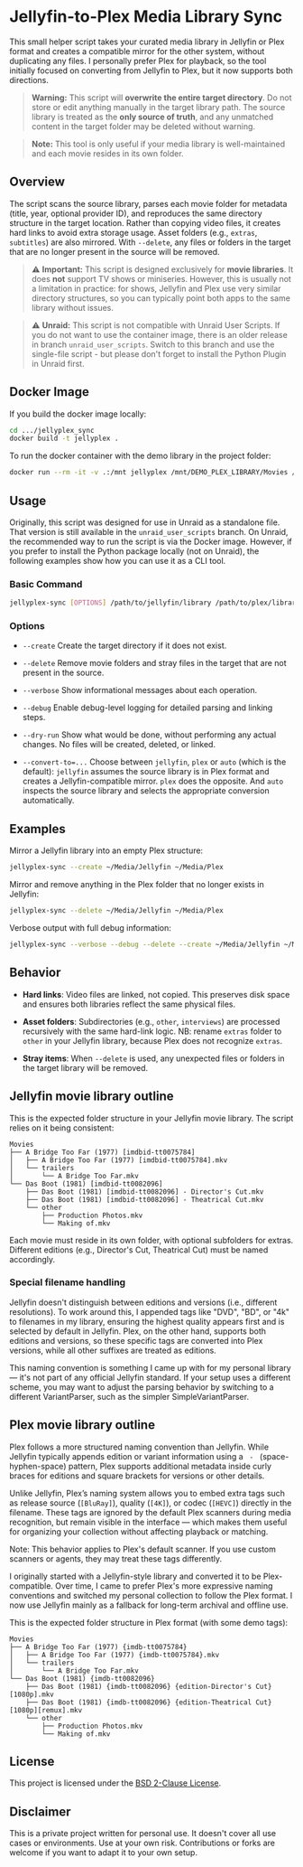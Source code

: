 # Jellyfin-to-Plex Media Library Sync

This small helper script takes your curated media library in Jellyfin or Plex format and creates a compatible mirror for the other system, without duplicating any files. I personally prefer Plex for playback, so the tool initially focused on converting from Jellyfin to Plex, but it now supports both directions.

> **Warning:** This script will **overwrite the entire target directory**. Do not store or edit anything manually in the target library path. The source library is treated as the **only source of truth**, and any unmatched content in the target folder may be deleted without warning.

> **Note:** This tool is only useful if your media library is well-maintained and each movie resides in its own folder.

## Overview

The script scans the source library, parses each movie folder for metadata (title, year, optional provider ID), and reproduces the same directory structure in the target location. Rather than copying video files, it creates hard links to avoid extra storage usage. Asset folders (e.g., `extras`, `subtitles`) are also mirrored. With `--delete`, any files or folders in the target that are no longer present in the source will be removed.

> ⚠️ **Important:** This script is designed exclusively for **movie libraries**. It does **not** support TV shows or miniseries. However, this is usually not a limitation in practice: for shows, Jellyfin and Plex use very similar directory structures, so you can typically point both apps to the same library without issues.

> ⚠️ **Unraid:** This script is not compatible with Unraid User Scripts. If you do not want to use the container image, there is an older release in branch `unraid_user_scripts`. Switch to this branch and use the single-file script - but please don't forget to install the Python Plugin in Unraid first.

## Docker Image

If you build the docker image locally:

```bash
cd .../jellyplex_sync
docker build -t jellyplex .
```

To run the docker container with the demo library in the project folder:

```bash
docker run --rm -it -v .:/mnt jellyplex /mnt/DEMO_PLEX_LIBRARY/Movies /mnt/DEMO_PLEX_LIBRARY/Jellyfin
```

## Usage

Originally, this script was designed for use in Unraid as a standalone file. That version is still available in the `unraid_user_scripts` branch. On Unraid, the recommended way to run the script is via the Docker image. However, if you prefer to install the Python package locally (not on Unraid), the following examples show how you can use it as a CLI tool.

### Basic Command

```bash
jellyplex-sync [OPTIONS] /path/to/jellyfin/library /path/to/plex/library
```

### Options

- `--create`
  Create the target directory if it does not exist.

- `--delete`
  Remove movie folders and stray files in the target that are not present in the source.

- `--verbose`
  Show informational messages about each operation.

- `--debug`
  Enable debug-level logging for detailed parsing and linking steps.

- `--dry-run`
  Show what would be done, without performing any actual changes. No files will be created, deleted, or linked.

- `--convert-to=...`
  Choose between `jellyfin`, `plex` or `auto` (which is the default): `jellyfin` assumes the source library is in Plex format and creates a Jellyfin-compatible mirror. `plex` does the opposite. And `auto` inspects the source library and selects the appropriate conversion automatically.

## Examples

Mirror a Jellyfin library into an empty Plex structure:

```bash
jellyplex-sync --create ~/Media/Jellyfin ~/Media/Plex
```

Mirror and remove anything in the Plex folder that no longer exists in Jellyfin:

```bash
jellyplex-sync --delete ~/Media/Jellyfin ~/Media/Plex
```

Verbose output with full debug information:

```bash
jellyplex-sync --verbose --debug --delete --create ~/Media/Jellyfin ~/Media/Plex
```

## Behavior

- **Hard links**: Video files are linked, not copied. This preserves disk space and ensures both libraries reflect the same physical files.

- **Asset folders**: Subdirectories (e.g., `other`, `interviews`) are processed recursively with the same hard-link logic. NB: rename `extras` folder to `other` in your Jellyfin library, because Plex does not recognize `extras`.

- **Stray items**: When `--delete` is used, any unexpected files or folders in the target library will be removed.

## Jellyfin movie library outline

This is the expected folder structure in your Jellyfin movie library. The script relies on it being consistent:

```
Movies
├── A Bridge Too Far (1977) [imdbid-tt0075784]
│   ├── A Bridge Too Far (1977) [imdbid-tt0075784].mkv
│   └── trailers
│       └── A Bridge Too Far.mkv
└── Das Boot (1981) [imdbid-tt0082096]
    ├── Das Boot (1981) [imdbid-tt0082096] - Director's Cut.mkv
    ├── Das Boot (1981) [imdbid-tt0082096] - Theatrical Cut.mkv
    └── other
        ├── Production Photos.mkv
        └── Making of.mkv
```

Each movie must reside in its own folder, with optional subfolders for extras. Different editions (e.g., Director's Cut, Theatrical Cut) must be named accordingly.

### Special filename handling

Jellyfin doesn't distinguish between editions and versions (i.e., different resolutions). To work around this, I appended tags like "DVD", "BD", or "4k" to filenames in my library, ensuring the highest quality appears first and is selected by default in Jellyfin. Plex, on the other hand, supports both editions and versions, so these specific tags are converted into Plex versions, while all other suffixes are treated as editions.

This naming convention is something I came up with for my personal library — it's not part of any official Jellyfin standard. If your setup uses a different scheme, you may want to adjust the parsing behavior by switching to a different VariantParser, such as the simpler SimpleVariantParser.

## Plex movie library outline

Plex follows a more structured naming convention than Jellyfin. While Jellyfin typically appends edition or variant information using a ` - ` (space-hyphen-space) pattern, Plex supports additional metadata inside curly braces for editions and square brackets for versions or other details.

Unlike Jellyfin, Plex’s naming system allows you to embed extra tags such as release source (`[BluRay]`), quality (`[4K]`), or codec (`[HEVC]`) directly in the filename. These tags are ignored by the default Plex scanners during media recognition, but remain visible in the interface — which makes them useful for organizing your collection without affecting playback or matching.

Note: This behavior applies to Plex's default scanner. If you use custom scanners or agents, they may treat these tags differently.

I originally started with a Jellyfin-style library and converted it to be Plex-compatible. Over time, I came to prefer Plex's more expressive naming conventions and switched my personal collection to follow the Plex format. I now use Jellyfin mainly as a fallback for long-term archival and offline use.

This is the expected folder structure in Plex format (with some demo tags):

```
Movies
├── A Bridge Too Far (1977) {imdb-tt0075784}
│   ├── A Bridge Too Far (1977) {imdb-tt0075784}.mkv
│   └── trailers
│       └── A Bridge Too Far.mkv
└── Das Boot (1981) {imdb-tt0082096}
    ├── Das Boot (1981) {imdb-tt0082096} {edition-Director's Cut} [1080p].mkv
    ├── Das Boot (1981) {imdb-tt0082096} {edition-Theatrical Cut} [1080p][remux].mkv
    └── other
        ├── Production Photos.mkv
        └── Making of.mkv
```

## License

This project is licensed under the [BSD 2-Clause License](./LICENSE).

## Disclaimer

This is a private project written for personal use. It doesn't cover all use cases or environments. Use at your own risk. Contributions or forks are welcome if you want to adapt it to your own setup.
